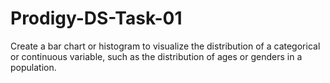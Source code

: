 # Prodigy-DS-Task-01
Create a bar chart or histogram to visualize the distribution of a categorical or continuous variable, such as the distribution of ages or genders in a population.
